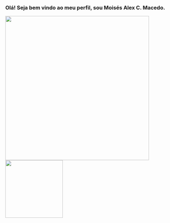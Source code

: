 ### Olá! Seja bem vindo ao meu perfil, sou Moisés Alex C. Macedo.

<div>
  <img  align =" center height="200px" width="450px" src="https://github-readme-stats.vercel.app/api?username=moises-macedo&show_icons=true&theme=tokyonight&include_all_commits=true&count_private=true"/>
<img height="180em" src="https://github-readme-stats.vercel.app/api/top-langs/?username=moises-macedo&layout=compact&langs_count=7&theme=dracula"/></div>
